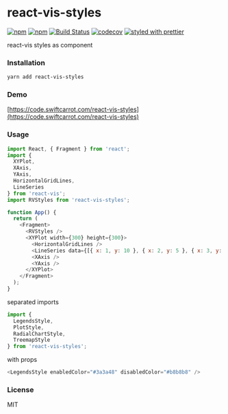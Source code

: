 # react-vis-styles

[![npm](https://img.shields.io/npm/v/react-vis-styles.svg)](https://www.npmjs.com/package/react-vis-styles)
[![npm](https://img.shields.io/npm/dm/react-vis-styles.svg)](https://www.npmjs.com/package/react-vis-styles)
[![Build Status](https://travis-ci.org/wangzuo/react-vis-styles.svg?branch=master)](https://travis-ci.org/wangzuo/react-vis-styles)
[![codecov](https://codecov.io/gh/wangzuo/react-vis-styles/branch/master/graph/badge.svg)](https://codecov.io/gh/wangzuo/react-vis-styles)
[![styled with prettier](https://img.shields.io/badge/styled_with-prettier-ff69b4.svg)](https://github.com/prettier/prettier)

react-vis styles as component

### Installation

```sh
yarn add react-vis-styles
```

### Demo

[https://code.swiftcarrot.com/react-vis-styles](https://code.swiftcarrot.com/react-vis-styles)

### Usage

```javascript
import React, { Fragment } from 'react';
import {
  XYPlot,
  XAxis,
  YAxis,
  HorizontalGridLines,
  LineSeries
} from 'react-vis';
import RVStyles from 'react-vis-styles';

function App() {
  return (
    <Fragment>
      <RVStyles />
      <XYPlot width={300} height={300}>
        <HorizontalGridLines />
        <LineSeries data={[{ x: 1, y: 10 }, { x: 2, y: 5 }, { x: 3, y: 15 }]} />
        <XAxis />
        <YAxis />
      </XYPlot>
    </Fragment>
  );
}
```

separated imports

```javascript
import {
  LegendsStyle,
  PlotStyle,
  RadialChartStyle,
  TreemapStyle
} from 'react-vis-styles';
```

with props

```javascript
<LegendsStyle enabledColor="#3a3a48" disabledColor="#b8b8b8" />
```

### License

MIT
